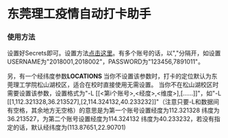 # 东莞理工疫情自动打卡助手

### 使用方法
设置好Secrets即可。设置方法[点击这里](https://github.com/Bertramoon/Auto_Attendance/blob/main/README.md#22-%E8%AE%BE%E7%BD%AEsecrets)。有多个账号的话，以","分隔开，如设置USERNAME为"2018001,2018002"，PASSWORD为"123456,7891011"。

另，有一个经纬度参数**LOCATIONS**
当你不设置该参数时，打卡的定位默认为东莞理工学院松山湖校区，适合在校时直接使用无需设置。
当你不在松山湖校区时需要设置该参数，设置格式为"-L [[<第i个账号>,<经度>,<维度>],[……]]"，如"-L [[1,112.321328,36.213527],[2,114.324132,40.233232]]"（注意只要-L和数据间有空格，其余地方无空格）的意思是为第一个账号设置经度为112.321328 纬度为36.213527，为第二个账号设置经度为114.324132 纬度为40.233232，若没有指定的话，默认经纬度为(113.87651,22.90701) 
